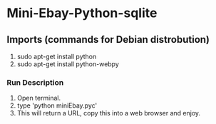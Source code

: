 # Mini-Ebay-Python-sqlite

## Imports (commands for Debian distrobution) 

1. sudo apt-get install python 
2. sudo apt-get install python-webpy

### Run Description
1. Open terminal.
2. type 'python miniEbay.pyc'
3. This will return a URL, copy this into a web browser and enjoy.  

